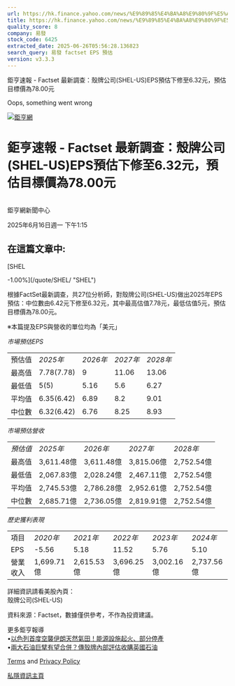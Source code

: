 ```yaml
---
url: https://hk.finance.yahoo.com/news/%E9%89%85%E4%BA%A8%E9%80%9F%E5%A0%B1-factset-%E6%9C%80%E6%96%B0%E8%AA%BF%E6%9F%A5-%E6%AE%BC%E7%89%8C%E5%85%AC%E5%8F%B8-shel-181530525.html
title: https://hk.finance.yahoo.com/news/%E9%89%85%E4%BA%A8%E9%80%9F%E5%A0%B1-factset-%E6%9C%80%E6%96%B0%E8
quality_score: 8
company: 易發
stock_code: 6425
extracted_date: 2025-06-26T05:56:28.136823
search_query: 易發 factset EPS 預估
version: v3.3.3
---
```


鉅亨速報 - Factset 最新調查：殼牌公司(SHEL-US)EPS預估下修至6.32元，預估目標價為78.00元 


Oops, something went wrong

 

[![鉅亨網](https://s.yimg.com/ny/api/res/1.2/UM5hrThmhlnSiBO4o4qlLg--/YXBwaWQ9aGlnaGxhbmRlcjt3PTE0NjtoPTQ4O2NmPXdlYnA-/https://s.yimg.com/os/creatr-uploaded-images/2020-01/147c7630-36ab-11ea-ae7c-5ee7a0016555)](http://www.cnyes.com/ "鉅亨網")

# 鉅亨速報 - Factset 最新調查：殼牌公司(SHEL-US)EPS預估下修至6.32元，預估目標價為78.00元

![](data:image/gif;base64,R0lGODlhAQABAIAAAAAAAP///ywAAAAAAQABAAACAUwAOw==)

鉅亨網新聞中心

2025年6月16日週一 下午1:15

## 在這篇文章中:

[SHEL

-1.00%](/quote/SHEL/ "SHEL")

根據FactSet最新調查，共27位分析師，對殼牌公司(SHEL-US)做出2025年EPS預估：中位數由6.42元下修至6.32元，其中最高估值7.78元，最低估值5元，預估目標價為78.00元。

※本篇提及EPS與營收的單位均為「美元」

*市場預估EPS*

|  |  |  |  |  |
| --- | --- | --- | --- | --- |
| 預估值 | *2025年* | *2026年* | *2027年* | *2028年* |
| 最高值 | 7.78(7.78) | 9 | 11.06 | 13.06 |
| 最低值 | 5(5) | 5.16 | 5.6 | 6.27 |
| 平均值 | 6.35(6.42) | 6.89 | 8.2 | 9.01 |
| 中位數 | 6.32(6.42) | 6.76 | 8.25 | 8.93 |

*市場預估營收*

|  |  |  |  |  |
| --- | --- | --- | --- | --- |
| *預估值* | *2025年* | *2026年* | *2027年* | *2028年* |
| 最高值 | 3,611.48億 | 3,611.48億 | 3,815.06億 | 2,752.54億 |
| 最低值 | 2,067.83億 | 2,028.24億 | 2,467.11億 | 2,752.54億 |
| 平均值 | 2,745.53億 | 2,786.28億 | 2,952.61億 | 2,752.54億 |
| 中位數 | 2,685.71億 | 2,736.05億 | 2,819.91億 | 2,752.54億 |

*歷史獲利表現*

|  |  |  |  |  |  |
| --- | --- | --- | --- | --- | --- |
| 項目 | *2020年* | *2021年* | *2022年* | *2023年* | *2024年* |
| EPS | -5.56 | 5.18 | 11.52 | 5.76 | 5.10 |
| 營業收入 | 1,699.71億 | 2,615.53億 | 3,696.25億 | 3,002.16億 | 2,737.56億 |

詳細資訊請看美股內頁：  
殼牌公司(SHEL-US)

資料來源：Factset，數據僅供參考，不作為投資建議。

更多鉅亨報導  
•[以色列首度空襲伊朗天然氣田！能源設施起火、部分停產](https://news.cnyes.com/news/id/6023410?utm_source=yahoo&utm_medium=RSS&utm_campaign=relate)  
•[兩大石油巨擘有望合併？傳殼牌內部評估收購英國石油](https://news.cnyes.com/news/id/5961542?utm_source=yahoo&utm_medium=RSS&utm_campaign=relate)

[Terms](https://guce.yahoo.com/terms?locale=zh-Hant-HK)  and [Privacy Policy](https://guce.yahoo.com/privacy-policy?locale=zh-Hant-HK)

[私隱資訊主頁](https://guce.yahoo.com/privacy-dashboard?locale=zh-Hant-HK)